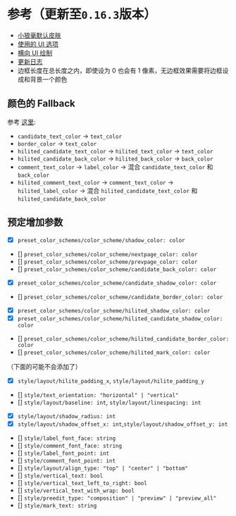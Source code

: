 # 参考（更新至`0.16.3`版本）

- [小狼毫默认皮肤](https://github.com/rime/weasel/blob/0.16.3/output/data/weasel.yaml)
- [使用的 UI 选项](https://github.com/rime/weasel/blob/0.16.3/include/WeaselIPCData.h)
- [横向 UI 绘制](https://github.com/rime/weasel/blob/0.16.3/WeaselUI/HorizontalLayout.cpp)
- [更新日志](https://github.com/rime/weasel/blob/0.16.3/CHANGELOG.md)
- 边框长度在总长度之内，即使设为 0 也会有 1 像素，无边框效果需要将边框设成和背景一个颜色

## 颜色的 Fallback

参考 [这里](https://github.com/rime/weasel/blob/0.16.3/RimeWithWeasel/RimeWithWeasel.cpp):

- `candidate_text_color` → `text_color`
- `border_color` → `text_color`
- `hilited_candidate_text_color` → `hilited_text_color` → `text_color`
- `hilited_candidate_back_color` → `hilited_back_color` → `back_color`
- `comment_text_color` → `label_color` → 混合 `candidate_text_color` 和 `back_color`
- `hilited_comment_text_color` → `comment_text_color` → `hilited_label_color` → 混合 `hilited_candidate_text_color` 和 `hilited_candidate_back_color`


## 预定增加参数

- [X] `preset_color_schemes/color_scheme/shadow_color: color`
- [] `preset_color_schemes/color_scheme/nextpage_color: color`
- [] `preset_color_schemes/color_scheme/prevpage_color: color`
- [] `preset_color_schemes/color_scheme/candidate_back_color: color`
- [X] `preset_color_schemes/color_scheme/candidate_shadow_color: color`
- [] `preset_color_schemes/color_scheme/candidate_border_color: color`
- [X] `preset_color_schemes/color_scheme/hilited_shadow_color: color`
- [X] `preset_color_schemes/color_scheme/hilited_candidate_shadow_color: color`
- [] `preset_color_schemes/color_scheme/hilited_candidate_border_color: color`
- [] `preset_color_schemes/color_scheme/hilited_mark_color: color`

（下面的可能不会添加了）

- [X] `style/layout/hilite_padding_x`, `style/layout/hilite_padding_y`
- [] `style/text_orientation: "horizontal" | "vertical"`
- [] `style/layout/baseline: int`, `style/layout/linespacing: int`
- [X] `style/layout/shadow_radius: int`
- [X] `style/layout/shadow_offset_x: int`,`style/layout/shadow_offset_y: int`
- [] `style/label_font_face: string`
- [] `style/comment_font_face: string`
- [] `style/label_font_point: int`
- [] `style/comment_font_point: int`
- [] `style/layout/align_type: "top" | "center" | "bottom"`
- [] `style/vertical_text: bool`
- [] `style/vertical_text_left_to_right: bool`
- [] `style/vertical_text_with_wrap: bool`
- [] `style/preedit_type: "composition" | "preview" | "preview_all"`
- [] `style/mark_text: string`